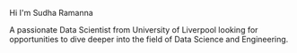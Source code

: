 Hi I'm Sudha Ramanna

A passionate Data Scientist from University of Liverpool looking for opportunities to dive deeper into the field of Data Science and Engineering.

